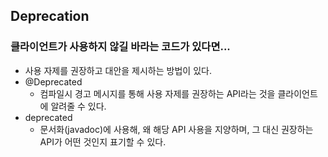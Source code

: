 ## Deprecation

### 클라이언트가 사용하지 않길 바라는 코드가 있다면...

- 사용 자제를 권장하고 대안을 제시하는 방법이 있다.
- @Deprecated
  - 컴파일시 경고 메시지를 통해 사용 자제를 권장하는 API라는 것을 클라이언트에 알려줄 수 있다.
- deprecated
  - 문서화(javadoc)에 사용해, 왜 해당 API 사용을 지양하며, 그 대신 권장하는 API가 어떤 것인지 표기할 수 있다.